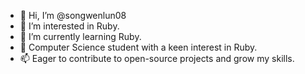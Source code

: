 - 👋 Hi, I’m @songwenlun08
- 👀 I’m interested in Ruby.
- 🌱 I’m currently learning Ruby.
- 💞️ Computer Science student with a keen interest in Ruby. 
- 📫 Eager to contribute to open-source projects and grow my skills.

<!---
songwenlun08/songwenlun08 is a ✨ special ✨ repository because its `README.md` (this file) appears on your GitHub profile.
You can click the Preview link to take a look at your changes.
--->

